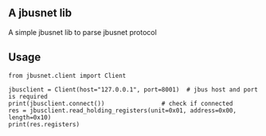 ## A jbusnet lib 
A simple jbusnet lib to parse jbusnet protocol

## Usage
```
from jbusnet.client import Client

jbusclient = Client(host="127.0.0.1", port=8001)  # jbus host and port is required
print(jbusclient.connect())                # check if connected
res = jbusclient.read_holding_registers(unit=0x01, address=0x00, length=0x10)
print(res.registers)
```